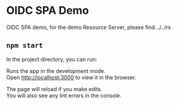 # OIDC SPA Demo

OIDC SPA demo, for the demo Resource Server, please find ../../rs

## `npm start`

In the project directory, you can run:

Runs the app in the development mode.<br />
Open [http://localhost:3000](http://localhost:3000) to view it in the browser.

The page will reload if you make edits.<br />
You will also see any lint errors in the console.
